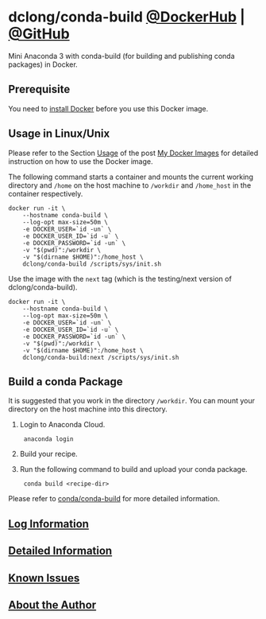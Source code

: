 # dclong/conda-build [@DockerHub](https://hub.docker.com/r/dclong/conda-build/) | [@GitHub](https://github.com/dclong/docker-conda-build)

Mini Anaconda 3 with conda-build (for building and publishing conda packages) in Docker. 

## Prerequisite
You need to [install Docker](http://www.legendu.net/en/blog/docker-installation/) before you use this Docker image.


## Usage in Linux/Unix

Please refer to the Section
[Usage](http://www.legendu.net/en/blog/my-docker-images/#usage)
of the post [My Docker Images](http://www.legendu.net/en/blog/my-docker-images/) 
for detailed instruction on how to use the Docker image.

The following command starts a container 
and mounts the current working directory and `/home` on the host machine 
to `/workdir` and `/home_host` in the container respectively.

```
docker run -it \
    --hostname conda-build \
    --log-opt max-size=50m \
    -e DOCKER_USER=`id -un` \
    -e DOCKER_USER_ID=`id -u` \
    -e DOCKER_PASSWORD=`id -un` \
    -v "$(pwd)":/workdir \
    -v "$(dirname $HOME)":/home_host \
    dclong/conda-build /scripts/sys/init.sh
```
Use the image with the `next` tag (which is the testing/next version of dclong/conda-build).
```
docker run -it \
    --hostname conda-build \
    --log-opt max-size=50m \
    -e DOCKER_USER=`id -un` \
    -e DOCKER_USER_ID=`id -u` \
    -e DOCKER_PASSWORD=`id -un` \
    -v "$(pwd)":/workdir \
    -v "$(dirname $HOME)":/home_host \
    dclong/conda-build:next /scripts/sys/init.sh
```
## Build a conda Package

It is suggested that you work in the directory `/workdir`. 
You can mount your directory on the host machine into this directory.

1. Login to Anaconda Cloud.

        anaconda login
        
2. Build your recipe. 

3. Run the following command to build and upload your conda package.

        conda build <recipe-dir>
        
Please refer to [conda/conda-build](https://github.com/conda/conda-build#building-your-own-packages) 
for more detailed information.

## [Log Information](http://www.legendu.net/en/blog/my-docker-images/#docker-container-logs)

## [Detailed Information](http://www.legendu.net/en/blog/my-docker-images/#list-of-images-and-detailed-information) 

## [Known Issues](http://www.legendu.net/en/blog/my-docker-images/#known-issues)

## [About the Author](http://www.legendu.net/pages/about)



